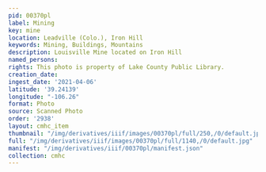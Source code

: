 ```yaml
---
pid: 00370pl
label: Mining
key: mine
location: Leadville (Colo.), Iron Hill
keywords: Mining, Buildings, Mountains
description: Louisville Mine located on Iron Hill
named_persons: 
rights: This photo is property of Lake County Public Library.
creation_date: 
ingest_date: '2021-04-06'
latitude: '39.24139'
longitude: "-106.26"
format: Photo
source: Scanned Photo
order: '2938'
layout: cmhc_item
thumbnail: "/img/derivatives/iiif/images/00370pl/full/250,/0/default.jpg"
full: "/img/derivatives/iiif/images/00370pl/full/1140,/0/default.jpg"
manifest: "/img/derivatives/iiif/00370pl/manifest.json"
collection: cmhc
---
```

